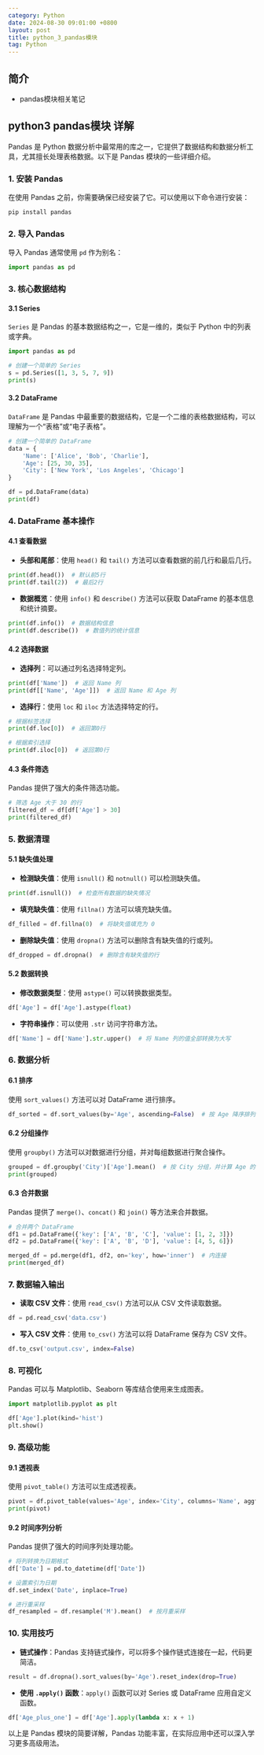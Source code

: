 ```yaml
---
category: Python
date: 2024-08-30 09:01:00 +0800
layout: post
title: python_3_pandas模块
tag: Python
---
```

## 简介

+ pandas模块相关笔记

## python3 pandas模块 详解

Pandas 是 Python 数据分析中最常用的库之一，它提供了数据结构和数据分析工具，尤其擅长处理表格数据。以下是 Pandas 模块的一些详细介绍。

### 1. 安装 Pandas
在使用 Pandas 之前，你需要确保已经安装了它。可以使用以下命令进行安装：

```bash
pip install pandas
```

### 2. 导入 Pandas
导入 Pandas 通常使用 `pd` 作为别名：

```python
import pandas as pd
```

### 3. 核心数据结构

#### 3.1 Series
`Series` 是 Pandas 的基本数据结构之一，它是一维的，类似于 Python 中的列表或字典。

```python
import pandas as pd

# 创建一个简单的 Series
s = pd.Series([1, 3, 5, 7, 9])
print(s)
```

#### 3.2 DataFrame
`DataFrame` 是 Pandas 中最重要的数据结构，它是一个二维的表格数据结构，可以理解为一个“表格”或“电子表格”。

```python
# 创建一个简单的 DataFrame
data = {
    'Name': ['Alice', 'Bob', 'Charlie'],
    'Age': [25, 30, 35],
    'City': ['New York', 'Los Angeles', 'Chicago']
}

df = pd.DataFrame(data)
print(df)
```

### 4. DataFrame 基本操作

#### 4.1 查看数据
- **头部和尾部**：使用 `head()` 和 `tail()` 方法可以查看数据的前几行和最后几行。

```python
print(df.head())  # 默认前5行
print(df.tail(2))  # 最后2行
```

- **数据概览**：使用 `info()` 和 `describe()` 方法可以获取 DataFrame 的基本信息和统计摘要。

```python
print(df.info())  # 数据结构信息
print(df.describe())  # 数值列的统计信息
```

#### 4.2 选择数据
- **选择列**：可以通过列名选择特定列。

```python
print(df['Name'])  # 返回 Name 列
print(df[['Name', 'Age']])  # 返回 Name 和 Age 列
```

- **选择行**：使用 `loc` 和 `iloc` 方法选择特定的行。

```python
# 根据标签选择
print(df.loc[0])  # 返回第0行

# 根据索引选择
print(df.iloc[0])  # 返回第0行
```

#### 4.3 条件筛选
Pandas 提供了强大的条件筛选功能。

```python
# 筛选 Age 大于 30 的行
filtered_df = df[df['Age'] > 30]
print(filtered_df)
```

### 5. 数据清理

#### 5.1 缺失值处理
- **检测缺失值**：使用 `isnull()` 和 `notnull()` 可以检测缺失值。

```python
print(df.isnull())  # 检查所有数据的缺失情况
```

- **填充缺失值**：使用 `fillna()` 方法可以填充缺失值。

```python
df_filled = df.fillna(0)  # 将缺失值填充为 0
```

- **删除缺失值**：使用 `dropna()` 方法可以删除含有缺失值的行或列。

```python
df_dropped = df.dropna()  # 删除含有缺失值的行
```

#### 5.2 数据转换
- **修改数据类型**：使用 `astype()` 可以转换数据类型。

```python
df['Age'] = df['Age'].astype(float)
```

- **字符串操作**：可以使用 `.str` 访问字符串方法。

```python
df['Name'] = df['Name'].str.upper()  # 将 Name 列的值全部转换为大写
```

### 6. 数据分析

#### 6.1 排序
使用 `sort_values()` 方法可以对 DataFrame 进行排序。

```python
df_sorted = df.sort_values(by='Age', ascending=False)  # 按 Age 降序排列
```

#### 6.2 分组操作
使用 `groupby()` 方法可以对数据进行分组，并对每组数据进行聚合操作。

```python
grouped = df.groupby('City')['Age'].mean()  # 按 City 分组，并计算 Age 的平均值
print(grouped)
```

#### 6.3 合并数据
Pandas 提供了 `merge()`、`concat()` 和 `join()` 等方法来合并数据。

```python
# 合并两个 DataFrame
df1 = pd.DataFrame({'key': ['A', 'B', 'C'], 'value': [1, 2, 3]})
df2 = pd.DataFrame({'key': ['A', 'B', 'D'], 'value': [4, 5, 6]})

merged_df = pd.merge(df1, df2, on='key', how='inner')  # 内连接
print(merged_df)
```

### 7. 数据输入输出

- **读取 CSV 文件**：使用 `read_csv()` 方法可以从 CSV 文件读取数据。

```python
df = pd.read_csv('data.csv')
```

- **写入 CSV 文件**：使用 `to_csv()` 方法可以将 DataFrame 保存为 CSV 文件。

```python
df.to_csv('output.csv', index=False)
```

### 8. 可视化
Pandas 可以与 Matplotlib、Seaborn 等库结合使用来生成图表。

```python
import matplotlib.pyplot as plt

df['Age'].plot(kind='hist')
plt.show()
```

### 9. 高级功能

#### 9.1 透视表
使用 `pivot_table()` 方法可以生成透视表。

```python
pivot = df.pivot_table(values='Age', index='City', columns='Name', aggfunc='mean')
print(pivot)
```

#### 9.2 时间序列分析
Pandas 提供了强大的时间序列处理功能。

```python
# 将列转换为日期格式
df['Date'] = pd.to_datetime(df['Date'])

# 设置索引为日期
df.set_index('Date', inplace=True)

# 进行重采样
df_resampled = df.resample('M').mean()  # 按月重采样
```

### 10. 实用技巧

- **链式操作**：Pandas 支持链式操作，可以将多个操作链式连接在一起，代码更简洁。

```python
result = df.dropna().sort_values(by='Age').reset_index(drop=True)
```

- **使用 `.apply()` 函数**：`apply()` 函数可以对 Series 或 DataFrame 应用自定义函数。

```python
df['Age_plus_one'] = df['Age'].apply(lambda x: x + 1)
```

以上是 Pandas 模块的简要详解，Pandas 功能丰富，在实际应用中还可以深入学习更多高级用法。